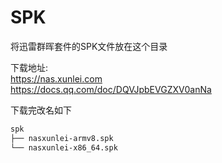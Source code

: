 # SPK

将迅雷群晖套件的SPK文件放在这个目录

下载地址:  \
<https://nas.xunlei.com> \
<https://docs.qq.com/doc/DQVJpbEVGZXV0anNa>

下载完改名如下

```sh
spk
├── nasxunlei-armv8.spk
└── nasxunlei-x86_64.spk
```
